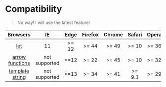 # Compatibility

> No way! I will use the latest feature!

| Browsers | IE | Edge | Firefox | Chrome | Safari | Opera | vivaldi |
|:--:|:--:|:--:|:--:|:--:|:--:|:--:|:--:|
| [let](https://caniuse.com/#search=let) | 11 | >= 12 | >= 44 | >= 49 | >= 10 | >= 36 | |
| [arrow functions](https://caniuse.com/#search=arrow%20functions) | not supported | >=12 | >= 22 | >= 45 | >= 10 | >= 32 | |
| [template string](https://caniuse.com/#search=template%20string) | not supported | >=13 | >= 34 | >= 41 | >= 9.1 | >= 29 | |